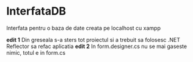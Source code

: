 # InterfataDB
Interfata pentru o baza de date creata pe localhost cu xampp

**edit 1** Din greseala s-a sters tot proiectul si a trebuit sa folosesc .NET Reflector sa refac aplicatia
**edit 2** In form.designer.cs nu se mai gaseste nimic, totul e in form.cs
